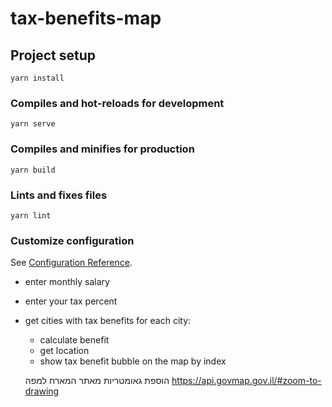 # tax-benefits-map

## Project setup
```
yarn install
```

### Compiles and hot-reloads for development
```
yarn serve
```

### Compiles and minifies for production
```
yarn build
```

### Lints and fixes files
```
yarn lint
```

### Customize configuration
See [Configuration Reference](https://cli.vuejs.org/config/).


- enter monthly salary
- enter your tax percent
- get cities with tax benefits
for each city:
    - calculate benefit
    - get location
    - show tax benefit bubble on the map by index

    הוספת גאומטריות מאתר המארח למפה
https://api.govmap.gov.il/#zoom-to-drawing